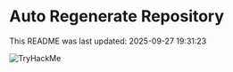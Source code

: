 # Auto Regenerate Repository

This README was last updated: 2025-09-27 19:31:23

 ![TryHackMe](https://tryhackme.com/badge/533634)